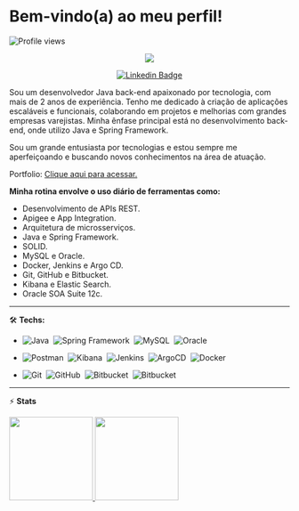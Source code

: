<h1 align="left">Bem-vindo(a) ao meu perfil!</h1>

<!-- Profile Views -->
<p align="left"> <img src="https://komarev.com/ghpvc/?username=xGuiilherme&color=blue" alt="Profile views" /> </p>

<!-- Typing SVG by DenverCoder1 - https://github.com/DenverCoder1/readme-typing-svg -->
<p align="center">
  <a href="https://github.com/xGuiilherme/readme-typing-svg"><img src="https://readme-typing-svg.herokuapp.com/?lines=Back-end%20developer;Experienced%20Java+%20and%20MySQL;1%2B%20years%20of%20coding%20experience;Always%20learning%20new%20things!!&font=Fira%20Code&center=true&width=440&height=45&color=f75c7e&vCenter=true&size=22"></a>
</p>

<div align="center">
  
[![Linkedin Badge](https://img.shields.io/badge/-@guilhermehm-DC143C?style=flat-square&labelColor=0000CD&logo=linkedin&logoColor=white&link=https://linkedin.com/in/guilhermeh-)](https://linkedin.com/in/guilhermehm)
  
</div>

Sou um desenvolvedor Java back-end apaixonado por tecnologia, com mais de 2 anos de experiência. Tenho me dedicado à criação de aplicações escaláveis e funcionais, colaborando em projetos e melhorias com grandes empresas varejistas. Minha ênfase principal está no desenvolvimento back-end, onde utilizo Java e Spring Framework.

Sou um grande entusiasta por tecnologias e estou sempre me aperfeiçoando e buscando novos conhecimentos na área de atuação.

Portfolio: [Clique aqui para acessar.](https://guilhermesmarin.vercel.app/)

**Minha rotina envolve o uso diário de ferramentas como:**

- Desenvolvimento de APIs REST.
- Apigee e App Integration.
- Arquitetura de microsserviços.
- Java e Spring Framework.
- SOLID.
- MySQL e Oracle.
- Docker, Jenkins e Argo CD.
- Git, GitHub e Bitbucket.
- Kibana e Elastic Search.
- Oracle SOA Suite 12c.
<hr>

🛠️ **Techs:**

- ![Java](https://img.shields.io/badge/-Java-05122A?style=flat&logo=buy-me-a-coffee&logoColor=FF8C00)&nbsp;
![Spring Framework](https://img.shields.io/badge/-Spring_Framework-05122A?style=flat&logo=Spring&logoColor=gren&color=05122A)&nbsp;
![MySQL](https://img.shields.io/badge/-MySQL-05122A?style=flat&logo=MySQL&logoColor=01FCEF&color=05122A)&nbsp;
![Oracle](https://img.shields.io/badge/-Oracle-05122A?style=flat&logo=Oracle&logoColor=DF0101&color=05122A)&nbsp;

- ![Postman](https://img.shields.io/badge/-Postman-05122A?style=flat&logo=Postman&logoColor=orange&color=05122A)&nbsp;
![Kibana](https://img.shields.io/badge/-Kibana-05122A?style=flat&logo=Kibana&logoColor=04B486&color=05122A)&nbsp;
![Jenkins](https://img.shields.io/badge/-Jenkins-05122A?style=flat&logo=Jenkins&logoColor=orange&color=05122A)&nbsp;
![ArgoCD](https://img.shields.io/badge/-ArgoCD-05122A?style=flat&logo=Argo&logoColor=orange&color=05122A)&nbsp;
![Docker](https://img.shields.io/badge/-Docker-05122A?style=flat&logo=Docker&logoColor=blue&color=05122A)&nbsp;

- ![Git](https://img.shields.io/badge/-Git-05122A?style=flat&logo=git&logoColor=orange&color=05122A)&nbsp;
![GitHub](https://img.shields.io/badge/-GitHub-05122A?style=flat&logo=github&logoColor=white&color=05122A)&nbsp;
![Bitbucket](https://img.shields.io/badge/-Bitbucket-05122A?style=flat&logo=Bitbucket&logoColor=blue&color=05122A)&nbsp;
![Bitbucket](https://img.shields.io/badge/-Jira-05122A?style=flat&logo=Jira&logoColor=blue&color=05122A)&nbsp;

---

⚡ **Stats**

<div>
  <a href="https://github.com/xguiilherme/github-readme-stats">
  <img height="150" src="https://github-readme-stats.zohan.tech/api?username=xguiilherme&show_icons=true&theme=radical" />
  <img height="150" src="https://github-readme-stats.zohan.tech/api/top-langs/?username=xguiilherme&theme=radical&layout=compact" />
</div>
